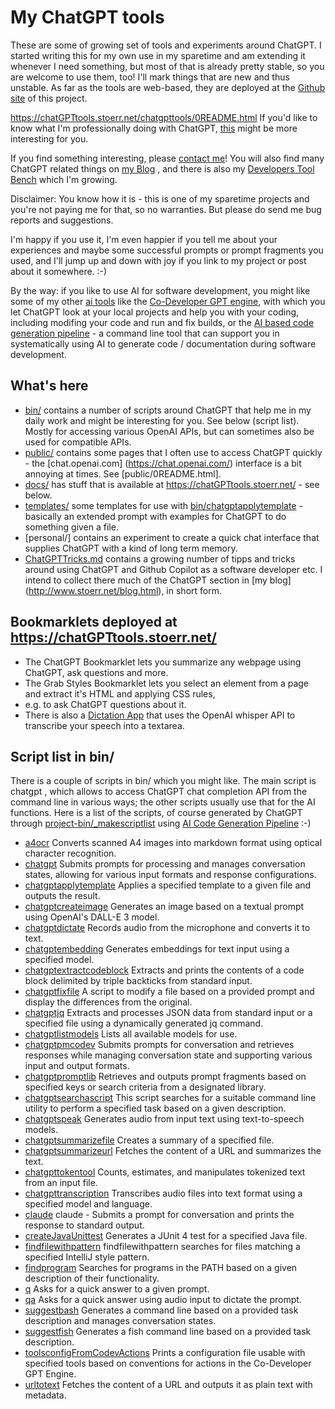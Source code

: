 # My ChatGPT tools

These are some of growing set of tools and experiments around ChatGPT.
I started writing this for my own use in my sparetime and am extending it whenever I need something,
but most of that is already pretty stable, so you are welcome to use them, too!
I'll mark things that are new and thus unstable.
As far as the tools are web-based, they are deployed at the
[Github site](https://chatGPTtools.stoerr.net/) of this project.

https://chatGPTtools.stoerr.net/chatgpttools/0README.html
If you'd like to know what I'm professionally doing with ChatGPT,
[this](https://github.com/ist-dresden/composum-chatgpt-integration) might be more interesting for you.

If you find something interesting, please [contact me](http://www.stoerr.net/)!
You will also find many ChatGPT related things on [my Blog](http://www.stoerr.net/blog.html) , and there is also my
[Developers Tool Bench](https://github.com/stoerr/DevelopersChatGPTToolBench) which I'm growing.

Disclaimer: You know how it is - this is one of my sparetime projects and you're not paying me for that, so no
warranties. But please do send me bug reports and suggestions.

I'm happy if you use it, I'm even happier if you tell me about your experiences and maybe some successful
prompts or prompt fragments you used, and I'll jump up and down with joy if you link to my project or post about it
somewhere. :-)

By the way: if you like to use AI for software development, you might like some of my other
[ai tools](https://www.stoerr.net/ai) like the
[Co-Developer GPT engine](https://codevelopergptengine.stoerr.net/), with which you let ChatGPT look at your local
projects and help you with your coding, including modifing your code and run and fix builds, or the
[AI based code generation pipeline](https://aigenpipeline.stoerr.net/) - a command line tool that can support you in
systematically using AI to generate code / documentation during software development.

## What's here

- [bin/](bin/) contains a number of scripts around ChatGPT that help me in my daily work and might be interesting for
  you. See below (script list). Mostly for accessing various OpenAI APIs, but can sometimes also be used for 
  compatible APIs.
- [public/](docs/chatgpttools/) contains some pages that I often use to access ChatGPT quickly - the [chat.openai.com]
  (https://chat.openai.com/) interface is a bit annoying at times. See [public/0README.html].
- [docs/](docs/) has stuff that is available at https://chatGPTtools.stoerr.net/ - see below.
- [templates/](templates/) some templates for use with [bin/chatgptapplytemplate](bin/chatgptapplytemplate) -
  basically an extended prompt with examples for ChatGPT to do something given a file.
- [personal/] contains an experiment to create a quick chat interface that supplies ChatGPT with a kind of long term
  memory.
- [ChatGPTTricks.md](ChatGPTTricks.md) contains a growing number of tipps and tricks around using ChatGPT and Github
  Copilot as a software developer etc. I intend to collect there much of the ChatGPT section in [my blog]
  (http://www.stoerr.net/blog.html), in short form.

## Bookmarklets deployed at https://chatGPTtools.stoerr.net/

- The ChatGPT Bookmarklet lets you summarize any webpage using ChatGPT, ask questions and more.
- The Grab Styles Bookmarklet lets you select an element from a page and extract it's HTML and applying CSS rules,
- e.g. to ask ChatGPT questions about it.
- There is also a [Dictation App](https://chatGPTtools.stoerr.net/dictation/index.html) that uses the OpenAI whisper
  API to transcribe your speech into a textarea.

## Script list in bin/

There is a couple of scripts in bin/ which you might like. The main script is chatgpt , which allows to access
ChatGPT chat completion API from the command line in various ways; the other scripts usually use that for the AI
functions. Here is a list of the scripts, of course generated by ChatGPT through
[project-bin/_makescriptlist](project-bin/_makescriptlist) using 
[AI Code Generation Pipeline](https://aigenpipeline.stoerr.net/)
:-)

<!-- Start scriptlist -->

  - [a4ocr](bin/a4ocr) Converts scanned A4 images into markdown format using optical character recognition.
  - [chatgpt](bin/chatgpt) Submits prompts for processing and manages conversation states, allowing for various input formats and response configurations.
  - [chatgptapplytemplate](bin/chatgptapplytemplate) Applies a specified template to a given file and outputs the result.
  - [chatgptcreateimage](bin/chatgptcreateimage) Generates an image based on a textual prompt using OpenAI's DALL-E 3 model.
  - [chatgptdictate](bin/chatgptdictate) Records audio from the microphone and converts it to text.
  - [chatgptembedding](bin/chatgptembedding) Generates embeddings for text input using a specified model.
  - [chatgptextractcodeblock](bin/chatgptextractcodeblock) Extracts and prints the contents of a code block delimited by triple backticks from standard input.
  - [chatgptfixfile](bin/chatgptfixfile) A script to modify a file based on a provided prompt and display the differences from the original.
  - [chatgptjq](bin/chatgptjq) Extracts and processes JSON data from standard input or a specified file using a dynamically generated jq command.
  - [chatgptlistmodels](bin/chatgptlistmodels) Lists all available models for use.
  - [chatgptpmcodev](bin/chatgptpmcodev) Submits prompts for conversation and retrieves responses while managing conversation state and supporting various input and output formats.
  - [chatgptpromptlib](bin/chatgptpromptlib) Retrieves and outputs prompt fragments based on specified keys or search criteria from a designated library.
  - [chatgptsearchascript](bin/chatgptsearchascript) This script searches for a suitable command line utility to perform a specified task based on a given description.
  - [chatgptspeak](bin/chatgptspeak) Generates audio from input text using text-to-speech models.
  - [chatgptsummarizefile](bin/chatgptsummarizefile) Creates a summary of a specified file.
  - [chatgptsummarizeurl](bin/chatgptsummarizeurl) Fetches the content of a URL and summarizes the text.
  - [chatgpttokentool](bin/chatgpttokentool) Counts, estimates, and manipulates tokenized text from an input file.
  - [chatgpttranscription](bin/chatgpttranscription) Transcribes audio files into text format using a specified model and language.
  - [claude](bin/claude) claude - Submits a prompt for conversation and prints the response to standard output.
  - [createJavaUnittest](bin/createJavaUnittest) Generates a JUnit 4 test for a specified Java file.
  - [findfilewithpattern](bin/findfilewithpattern) findfilewithpattern searches for files matching a specified IntelliJ style pattern.
  - [findprogram](bin/findprogram) Searches for programs in the PATH based on a given description of their functionality.
  - [q](bin/q) Asks for a quick answer to a given prompt.
  - [qa](bin/qa) Asks for a quick answer using audio input to dictate the prompt.
  - [suggestbash](bin/suggestbash) Generates a command line based on a provided task description and manages conversation states.
  - [suggestfish](bin/suggestfish) Generates a fish command line based on a provided task description.
  - [toolsconfigFromCodevActions](bin/toolsconfigFromCodevActions) Prints a configuration file usable with specified tools based on conventions for actions in the Co-Developer GPT Engine.
  - [urltotext](bin/urltotext) Fetches the content of a URL and outputs it as plain text with metadata.

<!-- End scriptlist -->
